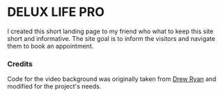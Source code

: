 # DELUX LIFE PRO

I created this short landing page to my friend who what to keep this site short and informative.
The site goal is to inform the visitors and navigate them to book an appointment.

### Credits

Code for the video background was originally taken from [Drew Ryan](https://www.youtube.com/watch?v=aYBGV8ssve4) and modified for the project's needs.
